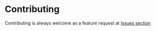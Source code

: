 # Contributing
Contributing is always welcome as a feature request at [Issues section](https://github.com/diegohce/dcached/issues)
